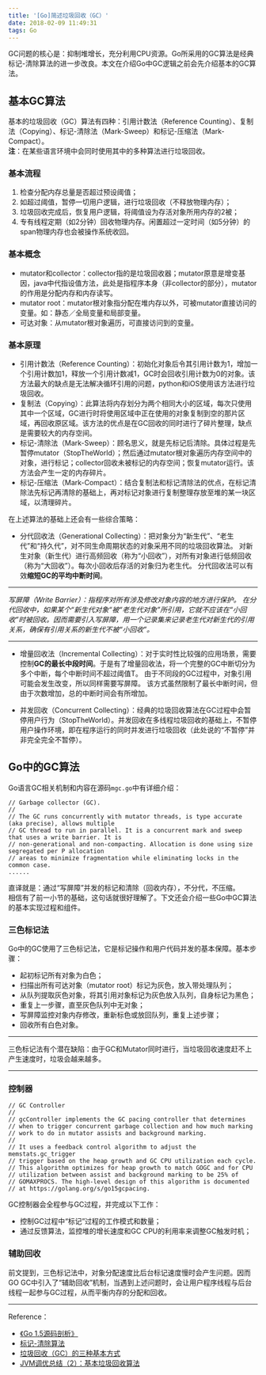 ```yaml
---
title: '[Go]简述垃圾回收（GC）'
date: 2018-02-09 11:49:31
tags: Go
---
```


GC问题的核心是：抑制堆增长，充分利用CPU资源。Go所采用的GC算法是经典标记-清除算法的进一步改良。本文在介绍Go中GC逻辑之前会先介绍基本的GC算法。

## 基本GC算法
基本的垃圾回收（GC）算法有四种：引用计数法（Reference Counting）、复制法（Copying）、标记-清除法（Mark-Sweep）和标记-压缩法（Mark-Compact）。  
**注**：在某些语言环境中会同时使用其中的多种算法进行垃圾回收。

### 基本流程
1. 检查分配内存总量是否超过预设阈值；
2. 如超过阈值，暂停一切用户逻辑，进行垃圾回收（不释放物理内存）；
3. 垃圾回收完成后，恢复用户逻辑，将阈值设为存活对象所用内存的2被；
4. 专有线程定期（如2分钟）回收物理内存。闲置超过一定时间（如5分钟）的span物理内存也会被操作系统收回。

### 基本概念
- mutator和collector：collector指的是垃圾回收器；mutator原意是增变基因，java中代指设值方法，此处是指程序本身（非collector的部分），mutator的作用是分配内存和内存读写。
- mutator root：mutator根对象指分配在堆内存以外，可被mutator直接访问的变量。如：静态／全局变量和局部变量。
- 可达对象：从mutator根对象遍历，可直接访问到的变量。

### 基本原理
- 引用计数法（Reference Counting）：初始化对象后令其引用计数为1，增加一个引用计数加1，释放一个引用计数减1，GC时会回收引用计数为0的对象。该方法最大的缺点是无法解决循环引用的问题，python和iOS使用该方法进行垃圾回收。
- 复制法（Copying）：此算法将内存划分为两个相同大小的区域，每次只使用其中一个区域，GC进行时将使用区域中正在使用的对象复制到空的那片区域，再回收原区域。该方法的优点是在GC回收的同时进行了碎片整理，缺点是需要较大的内存空间。
- 标记-清除法（Mark-Sweep）：顾名思义，就是先标记后清除。具体过程是先暂停mutator（StopTheWorld）；然后通过mutator根对象遍历内存空间中的对象，进行标记；collector回收未被标记的内存空间；恢复mutator运行。该方法会产生一定的内存碎片。
- 标记-压缩法（Mark-Compact）：结合复制法和标记清除法的优点，在标记清除法先标记再清除的基础上，再对标记对象进行复制整理存放至堆的某一块区域，以清理碎片。  

在上述算法的基础上还会有一些综合策略：

- 分代回收法（Generational Collecting）：把对象分为“新生代”、“老生代”和“持久代”，对不同生命周期状态的对象采用不同的垃圾回收算法。  对新生对象（新生代）进行高频回收（称为“小回收”），对所有对象进行低频回收（称为“大回收”）。每次小回收后存活的对象归为老生代。  分代回收法可以有效**缩短GC的平均中断时间**。

---
_写屏障（Write Barrier）：指程序对所有涉及修改对象内容的地方进行保护。  在分代回收中，如果某个“新生代对象“被“老生代对象”所引用，它就不应该在“小回收”时被回收。因而需要引入写屏障，用一个记录集来记录老生代对新生代的引用关系，确保有引用关系的新生代不被“小回收”。_

---

- 增量回收法（Incremental Collecting）：对于实时性比较强的应用场景，需要控制**GC的最长中段时间**。于是有了增量回收法，将一个完整的GC中断切分为多个中断，每个中断时间不超过阈值T。 由于不同段的GC过程中，对象引用可能会发生改变，所以同样需要写屏障。  该方式虽然限制了最长中断时间，但由于次数增加，总的中断时间会有所增加。

- 并发回收（Concurrent Collecting）：经典的垃圾回收算法在GC过程中会暂停用户行为（StopTheWorld）。并发回收在多线程垃圾回收的基础上，不暂停用户操作环境，即在程序运行的同时并发进行垃圾回收（此处说的“不暂停”并非完全完全不暂停）。

## Go中的GC算法

Go语言GC相关机制和内容在源码`mgc.go`中有详细介绍：

```
// Garbage collector (GC).
//
// The GC runs concurrently with mutator threads, is type accurate (aka precise), allows multiple
// GC thread to run in parallel. It is a concurrent mark and sweep that uses a write barrier. It is
// non-generational and non-compacting. Allocation is done using size segregated per P allocation
// areas to minimize fragmentation while eliminating locks in the common case.
......
```

直译就是：通过“写屏障”并发的标记和清除（回收内存），不分代，不压缩。  
相信有了前一小节的基础，这句话就很好理解了。下文还会介绍一些Go中GC算法的基本实现过程和组件。

### 三色标记法
Go中的GC使用了三色标记法，它是标记操作和用户代码并发的基本保障。基本步骤：

- 起初标记所有对象为白色；
- 扫描出所有可达对象（mutator root）标记为灰色，放入带处理队列；
- 从队列提取灰色对象，将其引用对象标记为灰色放入队列，自身标记为黑色；
- 重复上一步骤，直至灰色队列中无对象；
- 写屏障监控对象内存修改，重新标色或放回队列，重复上述步骤；
- 回收所有白色对象。

---
三色标记法有个潜在缺陷：由于GC和Mutator同时进行，当垃圾回收速度赶不上产生速度时，垃圾会越来越多。

---


### 控制器
```
// GC Controller
//
// gcController implements the GC pacing controller that determines
// when to trigger concurrent garbage collection and how much marking
// work to do in mutator assists and background marking.
//
// It uses a feedback control algorithm to adjust the memstats.gc_trigger
// trigger based on the heap growth and GC CPU utilization each cycle.
// This algorithm optimizes for heap growth to match GOGC and for CPU
// utilization between assist and background marking to be 25% of
// GOMAXPROCS. The high-level design of this algorithm is documented
// at https://golang.org/s/go15gcpacing.
```
GC控制器会全程参与GC过程，并完成以下工作：

- 控制GC过程中“标记”过程的工作模式和数量；
- 通过反馈算法，监控堆的增长速度和GC CPU的利用率来调整GC触发时机；

### 辅助回收
前文提到，三色标记法中，对象分配速度比后台标记速度慢时会产生问题。因而GO GC中引入了“辅助回收”机制，当遇到上述问题时，会让用户程序线程与后台线程一起参与GC过程，从而平衡内存的分配和回收。

---
Reference：

- [《Go 1.5源码剖析》](https://github.com/qyuhen/book/blob/master/Go%201.5%20%E6%BA%90%E7%A0%81%E5%89%96%E6%9E%90%20%EF%BC%88%E4%B9%A6%E7%AD%BE%E7%89%88%EF%BC%89.pdf)  
- [标记-清除算法](https://www.jianshu.com/p/b0f5d21fe031)
- [垃圾回收（GC）的三种基本方式](https://www.kawabangga.com/posts/1336)
- [JVM调优总结（2）：基本垃圾回收算法](http://www.importnew.com/18740.html)



